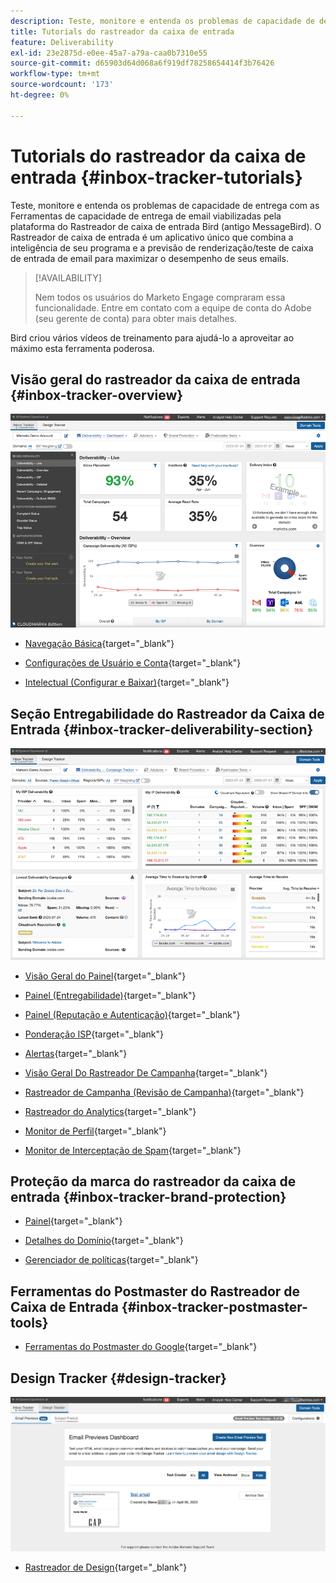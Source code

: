 ```yaml
---
description: Teste, monitore e entenda os problemas de capacidade de delivery com o Rastreador de caixa de entrada.
title: Tutorials do rastreador da caixa de entrada
feature: Deliverability
exl-id: 23e2875d-e0ee-45a7-a79a-caa0b7310e55
source-git-commit: d65903d64d068a6f919df78258654414f3b76426
workflow-type: tm+mt
source-wordcount: '173'
ht-degree: 0%

---
```


# Tutorials do rastreador da caixa de entrada {#inbox-tracker-tutorials}

Teste, monitore e entenda os problemas de capacidade de entrega com as Ferramentas de capacidade de entrega de email viabilizadas pela plataforma do Rastreador de caixa de entrada Bird (antigo MessageBird). O Rastreador de caixa de entrada é um aplicativo único que combina a inteligência de seu programa e a previsão de renderização/teste de caixa de entrada de email para maximizar o desempenho de seus emails.

>[!AVAILABILITY]
>
>Nem todos os usuários do Marketo Engage compraram essa funcionalidade. Entre em contato com a equipe de conta do Adobe (seu gerente de conta) para obter mais detalhes.

Bird criou vários vídeos de treinamento para ajudá-lo a aproveitar ao máximo esta ferramenta poderosa.

## Visão geral do rastreador da caixa de entrada {#inbox-tracker-overview}

![](assets/inbox-tracker-tutorials-1.png)

* [Navegação Básica](https://veed.io/view/263a0e5e-3b0c-40a4-98a7-945fe28173a1){target="_blank"}

* [Configurações de Usuário e Conta](https://veed.io/view/dae8007a-89b4-4a2a-b666-0e9b12706866){target="_blank"}

* [Intelectual (Configurar e Baixar)](https://veed.io/view/8b9e398e-21c9-49dc-a133-e1d8eb8ba03d){target="_blank"}

## Seção Entregabilidade do Rastreador da Caixa de Entrada {#inbox-tracker-deliverability-section}

![](assets/inbox-tracker-tutorials-2.png)

* [Visão Geral do Painel](https://veed.io/view/2d1084f3-b4b4-440b-9977-a3cc3b885bb9){target="_blank"}

* [Painel (Entregabilidade)](https://veed.io/view/f5dc2e22-3ed1-4024-b6c5-bf346adcc07d){target="_blank"}

* [Painel (Reputação e Autenticação)](https://veed.io/view/ec237f9d-7923-4ddc-8a58-15d58774d382){target="_blank"}

* [Ponderação ISP](https://veed.io/view/bec80e1d-66f2-462c-8470-60610c8a07f7){target="_blank"}

* [Alertas](https://veed.io/view/1d968a33-e565-4cd2-b25f-53cca61b4823){target="_blank"}

* [Visão Geral Do Rastreador De Campanha](https://veed.io/view/8c92bdc5-4131-498c-a450-a518f2e91b17){target="_blank"}

* [Rastreador de Campanha (Revisão de Campanha)](https://veed.io/view/9c8e18a4-5d9e-495c-ad92-83309f40314a){target="_blank"}

* [Rastreador do Analytics](https://veed.io/view/b458f788-07e1-4553-b743-2d469a356ba2){target="_blank"}

* [Monitor de Perfil](https://veed.io/view/6ca38d3f-df46-4707-a6cb-dde0fbad470b){target="_blank"}

* [Monitor de Interceptação de Spam](https://veed.io/view/ce488da2-1688-4584-9c26-27baa9c8ed19){target="_blank"}

## Proteção da marca do rastreador da caixa de entrada {#inbox-tracker-brand-protection}

* [Painel](https://veed.io/view/287b425f-2ec8-470b-b993-a654b92b759d){target="_blank"}

* [Detalhes do Domínio](https://veed.io/view/cb8a4f53-8008-483b-841a-b0878b8bf17b){target="_blank"}

* [Gerenciador de políticas](https://veed.io/view/1036967c-0f77-4fd6-8c40-71553bceef3d){target="_blank"}

## Ferramentas do Postmaster do Rastreador de Caixa de Entrada {#inbox-tracker-postmaster-tools}

* [Ferramentas do Postmaster do Google](https://veed.io/view/7c89c0d8-ead2-46ad-9709-7509d043442a){target="_blank"}

## Design Tracker {#design-tracker}

![](assets/inbox-tracker-tutorials-3.png)

* [Rastreador de Design](https://veed.io/view/3efe7959-d835-4a00-948c-93e4a0394871){target="_blank"}
